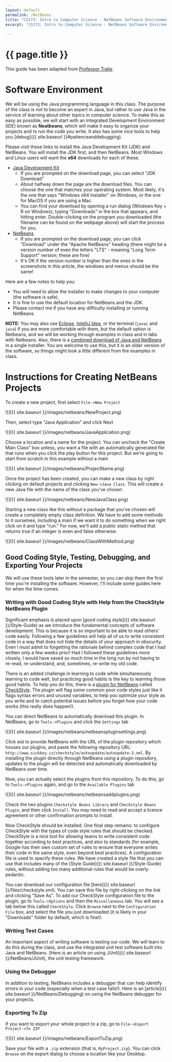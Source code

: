 ```yaml
---
layout: default
permalink: /NetBeans
title: "CS173: Intro to Computer Science - NetBeans Software Environment"
excerpt: "CS173: Intro to Computer Science - NetBeans Software Environment"
    
---
```

# {{ page.title }}

This guide has been adapted from [Professor Tralie](https://www.ursinus.edu/live/profiles/4502-christopher-tralie).

# Software Environment

We will be using the Java programming language in this class. The purpose of the class is not to become an expert in Java, but rather to use Java in the service of learning about other topics in computer science. To make this as easy as possible, we will start with an Integrated Development Environment (IDE) known as **Neatbeans**, which will make it easy to organize your projects and to run the code you write. It also has some nice tools to help you [debug]({{ site.baseurl }}#patienceanddebugging). 

Please visit these links to install the Java Development Kit (JDK) and NetBeans.  You will install the JDK first, and then NetBeans.  Most Windows and Linux users will want the **x64** downloads for each of these.

* [Java Development Kit](https://www.oracle.com/java/technologies/javase-downloads.html)
    * If you are prompted on the download page, you can select "JDK Download"
    * About halfway down the page are the download files.  You can choose the one that matches your operating system.  Most likely, it's the one that says "Windows x64 Installer" on Windows, or the one for MacOS if you are using a Mac.
    * You can find your download by opening a run dialog (Windows Key + R on Windows), typing "Downloads" in the box that appears, and hitting enter.  Double-clicking on the program you downloaded (the filename can be found on the webpage above) will start the process for you.
* [NetBeans](https://netbeans.apache.org/download/index.html)
    * If you are prompted on the download page, you can click "Download" under the "Apache NetBeans" heading (there might be a version number of even the letters "LTS" - meaning "Long Term Support" version; these are fine)
    * It's OK if the version number is higher than the ones in the screenshots in this article, the windows and menus should be the same!

Here are a few notes to help you:

* You will need to allow the installer to make changes to your computer (the software is safe).
* It is fine to use the default location for NetBeans and the JDK.
* Please contact me if you have any difficulty installing or running NetBeans.

**NOTE:** You may also use [Eclipse](https://www.eclipse.org/downloads/packages/release/kepler/sr1/eclipse-ide-java-developers), [IntelliJ Idea](https://www.jetbrains.com/idea/download/), or the terminal (`javac` and `java`) if you are more comfortable with them, but the default option is Netbeans, and we will be working through examples in class and in labs with Netbeans.  Also, there is a [combined download of Java and NetBeans](https://www.oracle.com/technetwork/java/javase/downloads/jdk-netbeans-jsp-3413139-esa.html) in a single installer.  You are welcome to use this, but it is an older version of the software, so things might look a little different from the examples in class.

# Instructions for Creating NetBeans Projects 

To create a new project, first select `File->New Project`

![]({{ site.baseurl }}/images/netbeans/NewProject.png)

Then, select type "Java Application" and click Next

![]({{ site.baseurl }}/images/netbeans/JavaApplication.png)

Choose a location and a name for the project. You can uncheck the "Create Main Class" box unless, you want a file with an automatically generated file that runs when you click the play button for this project. But we're going to start from scratch in this example without a main

![]({{ site.baseurl }}/images/netbeans/ProjectName.png)

Once the project has been created, you can make a new class by right clicking on default projects and clicking `New->Java Class`. This will create a new Java file with the name of the class you've chosen

![]({{ site.baseurl }}/images/netbeans/NewJavaClass.png)

Starting a new class like this without a package that you've chosen will create a completely empty class definition. We have to add some methods to it ourselves, including a main if we want it to do something when we right click on it and type "run." For now, we'll add a public static method that returns true if an integer is even and false otherwise:

![]({{ site.baseurl }}/images/netbeans/ClassWithMethod.png)

## Good Coding Style, Testing, Debugging, and Exporting Your Projects
We will use these tools later in the semester, so you can skip them the first time you're installing the software.  However, I'll include some guides here for when the time comes.

### Writing with Good Coding Style with Help from the CheckStyle NetBeans Plugin

Significant emphasis is placed upon [good coding style]({{ site.baseurl }}/Style-Guide) as we introduce the fundamental concepts of software development.  This is because it is so important to be able to read others' code easily.  Following a few guidelines will help all of us to write  consistent code in a way that does not hide the details of your approach in obscurity.  Even I must admit to forgetting the rationale behind complex code that I had written only a few weeks prior!  Had I followed these guidelines more closely, I would have saved so much time in the long run by not having to re-read, re-understand, and, sometimes, re-write my old code.  

There is an added challenge in learning to code while simultaneously learning to code well, but practicing good habits is the key to learning those good habits.  To help you do this, there is a [plugin for NetBeans](http://plugins.netbeans.org/plugin/3413/checkstyle-beans) called [CheckStyle](https://www.sickboy.cz/checkstyle/).  The plugin will flag some common poor code styles just like it flags syntax errors and unused variables, to help you optimize your style as you write and to catch potential issues before you forget how your code works (this really does happen!).

You can direct NetBeans to automatically download this plugin.  In NetBeans, go to `Tools->Plugins` and click the `Settings` tab

![]({{ site.baseurl }}/images/netbeans/netbeanspluginsettings.png)

Click `Add` to provide NetBeans with the URL of the plugin repository which houses our plugins, and paste the following repository URL: `http://www.sickboy.cz/checkstyle/autoupdate/autoupdate-3.xml`.  By installing the plugin directly through NetBeans using a plugin repository, updates to the plugin will be detected and automatically downloaded by NetBeans over time.

Now, you can actually select the plugins from this repository.  To do this, go to `Tools->Plugins` again, and go to the `Available Plugins` tab

![]({{ site.baseurl }}/images/netbeans/netbeansaddplugins.png)

Check the two plugins `Checkstyle Beans Library` and `Checkstyle Beans Plugin`, and then click `Install`.  You may need to read and accept a licence agreement or other confirmation prompts to install.

Now CheckStyle should be installed.  One final step remains: to configure CheckStyle with the types of code style rules that should be checked.  CheckStyle is a nice tool for allowing teams to write consistent code together according to best practices, and also to standards (for example, Google has their own custom set of rules to ensure that everyone writes their code in the same style, even beyond best practices).  A configuration file is used to specify these rules.  We have created a style file that you can use that includes many of the [Style Guide]({{ site.baseurl }}/Style-Guide) rules, without adding too many additional rules that would be overly pedantic.  

You can download our configuration file [here]({{ site.baseurl }}/files/checkstyle.xml).  You can save this file by right-clicking on the link and clicking "Save As".  To add our CheckStyle configuration file to the plugin, go to `Tools->Options` and then the `Miscellaneous` tab.  You will see a tab below this called `CheckStyle`.  Click `Browse` next to the `Configuration File` box, and select the file you just downloaded (it is likely in your "Downloads" folder by default, which is fine!).

### Writing Test Cases

An important aspect of writing software is testing our code.  We will learn to do this during the class, and use the integrated unit test software built into Java and NetBeans. [Here is an article on using JUnit]({{ site.baseurl }}/NetBeans/JUnit), the unit testing framework.

### Using the Debugger

In addition to testing, NetBeans includes a debugger that can help identify errors in your code (especially when a test case fails!).  Here is an [article]({{ site.baseurl }}/NetBeans/Debugging) on using the NetBeans debugger for your projects.

### Exporting To Zip

If you want to export your whole project to a zip, go to `File->Export Project->To ZIP`

![]({{ site.baseurl }}/images/netbeans/ExportToZip.png)

Save your file with a `.zip` extension (that is, `MyProject.zip`).  You can click `Browse` on the export dialog to choose a location like your Desktop.